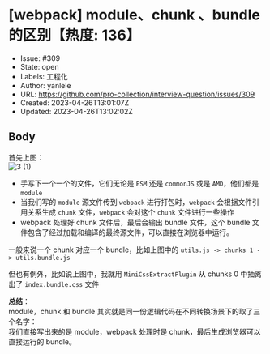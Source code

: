 # [webpack] module、chunk 、bundle 的区别【热度: 136】

- Issue: #309
- State: open
- Labels: 工程化
- Author: yanlele
- URL: https://github.com/pro-collection/interview-question/issues/309
- Created: 2023-04-26T13:01:07Z
- Updated: 2023-04-26T13:02:02Z

## Body

首先上图：                       
![3 (1)](https://user-images.githubusercontent.com/22188674/234582993-25c40cda-d3ee-4f96-b134-44a950aba11f.png)


- 手写下一个一个的文件，它们无论是 `ESM` 还是 `commonJS` 或是 `AMD`，他们都是 `module`
- 当我们写的 `module` 源文件传到 `webpack` 进行打包时，`webpack` 会根据文件引用关系生成 `chunk` 文件，`webpack` 会对这个 `chunk` 文件进行一些操作
- webpack 处理好 chunk 文件后，最后会输出 bundle 文件，这个 bundle 文件包含了经过加载和编译的最终源文件，可以直接在浏览器中运行。

一般来说一个 chunk 对应一个 bundle，比如上图中的 `utils.js -> chunks 1 -> utils.bundle.js`

但也有例外，比如说上图中，我就用 `MiniCssExtractPlugin` 从 chunks 0 中抽离出了 `index.bundle.css` 文件

**总结**：                     
module，chunk 和 bundle 其实就是同一份逻辑代码在不同转换场景下的取了三个名字：                                 
我们直接写出来的是 module，webpack 处理时是 chunk，最后生成浏览器可以直接运行的 bundle。                  

